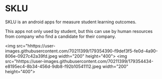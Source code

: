 # SKLU

SKLU is an android apps for measure student learning outcomes. 

This apps not only used by student, but this can use by human resources from company who find a candidate for their company.

<img src="hhttps://user-images.githubusercontent.com/70211399/179354390-f9def3f5-fe0d-4a90-806e-0927c42a39fd.jpeg width="200" height="400">
<img src="hhttps://user-images.githubusercontent.com/70211399/179354434-e8195ec4-8b34-456d-9db8-f92b10541112.jpeg width="200" height="400">
